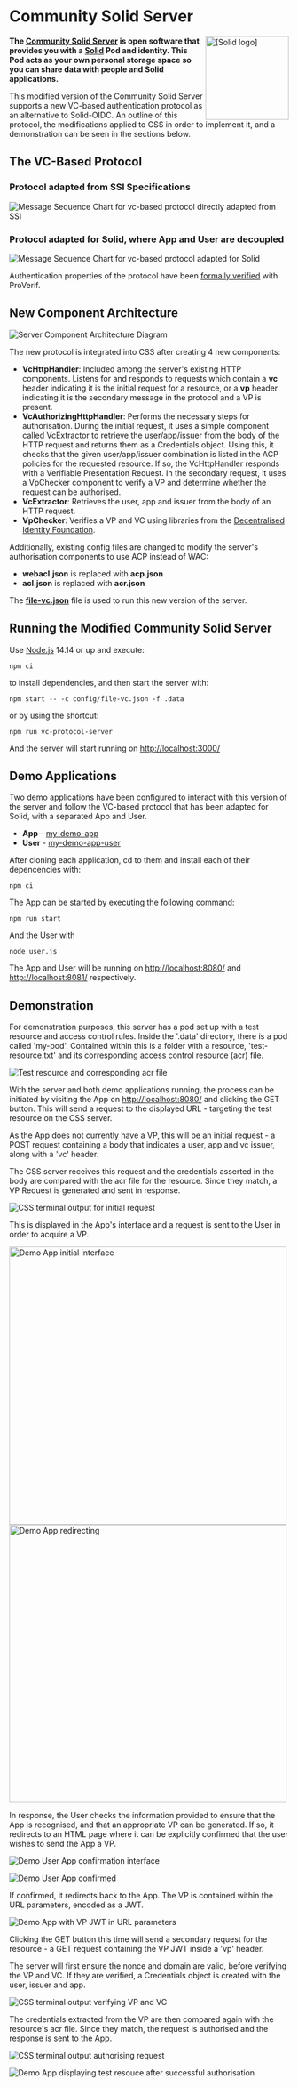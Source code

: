 # Community Solid Server

<img src="https://raw.githubusercontent.com/CommunitySolidServer/CommunitySolidServer/main/templates/images/solid.svg"
 alt="[Solid logo]" height="150" align="right"/>


**The [Community Solid Server](https://github.com/CommunitySolidServer/CommunitySolidServer) is open software
that provides you with a [Solid](https://solidproject.org/) Pod and identity.
This Pod acts as your own personal storage space
so you can share data with people and Solid applications.**

This modified version of the Community Solid Server supports a new VC-based authentication protocol as an alternative to Solid-OIDC. An outline of this protocol, the modifications applied to CSS in order to implement it, and a demonstration can be seen in the sections below.

## The VC-Based Protocol

### Protocol adapted from SSI Specifications
<img src="templates/images/vc-protocol-direct-adaptation.png"
 alt="Message Sequence Chart for vc-based protocol directly adapted from SSI"/>

### Protocol adapted for Solid, where App and User are decoupled
<img src="templates/images/vc-protocol-decoupled.png"
 alt="Message Sequence Chart for vc-based protocol adapted for Solid"/>

 Authentication properties of the protocol have been [formally verified](https://github.com/ben3101/CommunitySolidServer/tree/main/FormalVer) with ProVerif. 

## New Component Architecture
<img src="templates/images/new_components_architecture.png"
 alt="Server Component Architecture Diagram"/>

 The new protocol is integrated into CSS after creating 4 new components:
 - **VcHttpHandler**: Included among the server's existing HTTP components. Listens for and responds to requests which contain a **vc** header indicating it is the initial request for a resource, or a **vp** header indicating it is the secondary message in the protocol and a VP is present.
 - **VcAuthorizingHttpHandler**: Performs the necessary steps for authorisation. During the initial request, it uses a simple component called VcExtractor to retrieve the user/app/issuer from the body of the HTTP request and returns them as a Credentials object. Using this, it checks that the given user/app/issuer combination is listed in the ACP policies for the requested resource. If so, the VcHttpHandler responds with a Verifiable Presentation Request. In the secondary request, it uses a VpChecker component to verify a VP and determine whether the request can be authorised.
 - **VcExtractor**: Retrieves the user, app and issuer from the body of an HTTP request.
 - **VpChecker**: Verifies a VP and VC using libraries from the [Decentralised Identity Foundation](https://github.com/decentralized-identity).

 Additionally, existing config files are changed to modify the server's authorisation components to use ACP instead of WAC:
 - **webacl.json** is replaced with **acp.json**
 - **acl.json** is replaced with **acr.json**

 The [**file-vc.json**](config/file-vc.json) file is used to run this new version of the server.

## Running the Modified Community Solid Server

Use [Node.js](https://nodejs.org/en/) 14.14 or up and execute:

```shell
npm ci
```
to install dependencies, and then start the server with:

```shell
npm start -- -c config/file-vc.json -f .data
```

or by using the shortcut:

```shell
npm run vc-protocol-server
```

And the server will start running on [http://localhost:3000/](http://localhost:3000/)

## Demo Applications

Two demo applications have been configured to interact with this version of the server and follow the VC-based protocol that has been adapted for Solid, with a separated App and User.
- **App** - [my-demo-app](https://github.com/ben3101/my-demo-app)
- **User** - [my-demo-app-user](https://github.com/ben3101/my-demo-app-user)

After cloning each application, cd to them and install each of their depencencies with:
```shell
npm ci
```

The App can be started by executing the following command:
```shell
npm run start
```

And the User with
```shell
node user.js
```

The App and User will be running on [http://localhost:8080/](http://localhost:8080/) and [http://localhost:8081/](http://localhost:8081/) respectively.

## Demonstration

For demonstration purposes, this server has a pod set up with a test resource and access control rules. Inside the '.data' directory, there is a pod called 'my-pod'. Contained within this is a folder with a resource, 'test-resource.txt' and its corresponding access control resource (acr) file. 

<img src="templates/images/user-guide/test resource and acr.png"
 alt="Test resource and corresponding acr file"/>

With the server and both demo applications running, the process can be initiated by visiting the App on [http://localhost:8080/](http://localhost:8080/) and clicking the GET button. This will send a request to the displayed URL - targeting the test resource on the CSS server. 

As the App does not currently have a VP, this will be an initial request - a POST request containing a body that indicates a user, app and vc issuer, along with a 'vc' header.

The CSS server receives this request and the credentials asserted in the body are compared with the acr file for the resource. Since they match, a VP Request is generated and sent in response.

<img src="templates/images/user-guide/output - initial request.png"
 alt="CSS terminal output for initial request"/>

 This is displayed in the App's interface and a request is sent to the User in order to acquire a VP.

<img src="templates/images/user-guide/app_interface 1.png"
 alt="Demo App initial interface" height="500"/>
 <img src="templates/images/user-guide/app_interface 2.png"
 alt="Demo App redirecting" height="500"/>

In response, the User checks the information provided to ensure that the App is recognised, and that an appropriate VP can be generated. If so, it redirects to an HTML page where it can be explicitly confirmed that the user wishes to send the App a VP.

<img src="templates/images/user-guide/user_confirmation.png"
 alt="Demo User App confirmation interface"/>

 <img src="templates/images/user-guide/user_confirmed.png"
 alt="Demo User App confirmed"/>

If confirmed, it redirects back to the App. The VP is contained within the URL parameters, encoded as a JWT.

 <img src="templates/images/user-guide/app_interface 3.png"
 alt="Demo App with VP JWT in URL parameters"/>

 Clicking the GET button this time will send a secondary request for the resource - a GET request containing the VP JWT inside a 'vp' header.

 The server will first ensure the nonce and domain are valid, before verifying the VP and VC. If they are verified, a Credentials object is created with the user, issuer and app.

<img src="templates/images/user-guide/output - secondary request 1 - verify vp and vc.png"
 alt="CSS terminal output verifying VP and VC"/>

 The credentials extracted from the VP are then compared again with the resource's acr file. Since they match, the request is authorised and the response is sent to the App.

<img src="templates/images/user-guide/output - secondary request 2 - authorisation.png"
 alt="CSS terminal output authorising request"/>

<img src="templates/images/user-guide/app_interface 4.png"
 alt="Demo App displaying test resouce after successful authorisation"/>

